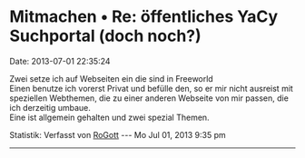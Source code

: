 Mitmachen • Re: öffentliches YaCy Suchportal (doch noch?)
=========================================================

Date: 2013-07-01 22:35:24

Zwei setze ich auf Webseiten ein die sind in Freeworld\
Einen benutze ich vorerst Privat und befülle den, so er mir nicht
ausreist mit speziellen Webthemen, die zu einer anderen Webseite von mir
passen, die ich derzeitig umbaue.\
Eine ist allgemein gehalten und zwei spezial Themen.

Statistik: Verfasst von
[RoGott](http://forum.yacy-websuche.de/memberlist.php?mode=viewprofile&u=8821)
--- Mo Jul 01, 2013 9:35 pm

------------------------------------------------------------------------
